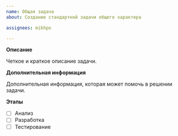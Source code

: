 ```yaml
---
name: Общая задача
about: Создание стандартной задачи общего характера

assignees: mikhpo

---
```


**Описание**

Четкое и краткое описание задачи.

**Дополнительная информация**

Дополнительная информация, которая может помочь в решении задачи.

**Этапы**

- [ ] Анализ
- [ ] Разработка
- [ ] Тестирование
